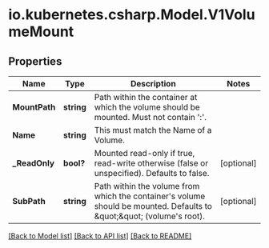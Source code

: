 # io.kubernetes.csharp.Model.V1VolumeMount
## Properties

Name | Type | Description | Notes
------------ | ------------- | ------------- | -------------
**MountPath** | **string** | Path within the container at which the volume should be mounted.  Must not contain &#39;:&#39;. | 
**Name** | **string** | This must match the Name of a Volume. | 
**_ReadOnly** | **bool?** | Mounted read-only if true, read-write otherwise (false or unspecified). Defaults to false. | [optional] 
**SubPath** | **string** | Path within the volume from which the container&#39;s volume should be mounted. Defaults to \&quot;\&quot; (volume&#39;s root). | [optional] 

[[Back to Model list]](../README.md#documentation-for-models) [[Back to API list]](../README.md#documentation-for-api-endpoints) [[Back to README]](../README.md)

